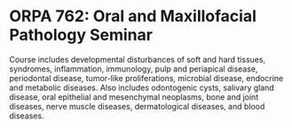 # ORPA 762: Oral and Maxillofacial Pathology Seminar

Course includes developmental disturbances of soft and hard tissues, syndromes, inflammation, immunology, pulp and periapical disease, periodontal disease, tumor-like proliferations, microbial disease, endocrine and metabolic diseases. Also includes odontogenic cysts, salivary gland disease, oral epithelial and mesenchymal neoplasms, bone and joint diseases, nerve muscle diseases, dermatological diseases, and blood diseases.